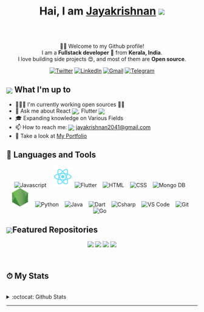 <div align="center">
    <h1>Hai, I am <a href="" target="_blank">Jayakrishnan</a> <img
            src="https://media.giphy.com/media/hvRJCLFzcasrR4ia7z/giphy.gif" width="32"></h1>    
    <br/><br/>
    <p>🙏🏻 Welcome to my Github profile!<br />
        I am a <b>Fullstack developer</b> 🚀 from <b>Kerala, India</b>.<br />
        I love building side projects 😍, and most of them are <b>Open source</b>. </p>
    <div>
        <a href="" target="_blank"><img alt="Twitter"
                src="https://img.shields.io/badge/twitter-%231DA1F2.svg?&style=for-the-badge&logo=twitter&logoColor=white" /></a>
        <a href="https://www.linkedin.com/in/jayakrishnan20" target="_blank"><img alt="LinkedIn"
                src="https://img.shields.io/badge/linkedin-%230077B5.svg?&style=for-the-badge&logo=linkedin&logoColor=white" /></a>
        <a href="mailto:jayakrishnans2041@gmail.com" target="_blank"><img alt="Gmail"
                src="https://img.shields.io/badge/-Gmail-D14836?style=for-the-badge&logo=Gmail&logoColor=white" /></a>                
        <a href="https://telegram.me/jayakrishna20"><img alt="Telegram"
                src="https://img.shields.io/badge/telegram-%232CA5E0.svg?&style=for-the-badge&logo=telegram&logoColor=white"></a>
    </div>
</div>

<div>
    <div>
        <h2><img align="center"
                src="https://emojis.slackmojis.com/emojis/images/1584726375/8272/blob-cool.gif?1584726375" width="28" />
            What I'm up to</h2>
        <ul>
            <li> 👨🏻‍💻 I'm currently working open sources ✍🏻</li>
            <li> 💬 Ask me about React <img align="center"
                    src="https://emojis.slackmojis.com/emojis/images/1473950148/1161/react.png?1473950148"
                    width="16" />, Flutter <img align="center"
                    src="https://emojis.slackmojis.com/emojis/images/1533423362/4417/flutter.png?1533423362"
                    width="16" /></li>
            <li> 🎓 Expanding knowledge on Various Fields </li>            
            <li>📫 How to reach me: <img align="center"
                    src="https://emojis.slackmojis.com/emojis/images/1450319444/38/gmail.png?1450319444" width="17" />
                <a href="mailto:jayakrishnans2041@gmail.com" target="_blank">jayakrishnan2041@gmail.com</a></li>
            <li>👀 Take a look at <a href="https://jk-portfolio-v1.netlify.app" target="_blank">My Portfolio</a></li>
<!--             <li>📄 Here's my <a href="" target="_blank">Resume</a></li> -->
        </ul>
    </div>
    <div>
        <h2>🧰 Languages and Tools</h2>
        <p align="center">
            <img src="https://upload.wikimedia.org/wikipedia/commons/9/99/Unofficial_JavaScript_logo_2.svg" width="48"
                alt="Javascript" />&nbsp;&nbsp;&nbsp
            <img src="https://raw.githubusercontent.com/github/explore/80688e429a7d4ef2fca1e82350fe8e3517d3494d/topics/react/react.png"
                alt="React.js" width="55" />
            <img src="https://avatars1.githubusercontent.com/u/14101776?s=200&v=4" alt="Flutter"
                width="48" />&nbsp;&nbsp;&nbsp
            <img src="https://upload.wikimedia.org/wikipedia/commons/6/61/HTML5_logo_and_wordmark.svg" alt="HTML"
                width="48" />&nbsp;&nbsp;&nbsp
            <img src="https://upload.wikimedia.org/wikipedia/commons/d/d5/CSS3_logo_and_wordmark.svg" alt="CSS"
                width="35" />&nbsp;&nbsp;&nbsp
            <img src="https://avatars1.githubusercontent.com/u/45120?s=200&v=4" alt="Mongo DB"
                width="48" />&nbsp;&nbsp;&nbsp
            <img src="https://raw.githubusercontent.com/github/explore/80688e429a7d4ef2fca1e82350fe8e3517d3494d/topics/nodejs/nodejs.png"
                alt="Node.js" width="48" />&nbsp;&nbsp;&nbsp
            <img src="https://upload.wikimedia.org/wikipedia/commons/c/c3/Python-logo-notext.svg" alt="Python"
                width="48" />&nbsp;&nbsp;&nbsp
            <img src="https://cdn.jsdelivr.net/npm/programming-languages-logos@0.0.3/src/java/java_64x64.png" width="48"
                alt="Java" />&nbsp;&nbsp;&nbsp
            <img src="https://avatars1.githubusercontent.com/u/1609975?s=200&v=4" width="48"
                alt="Dart" />&nbsp;&nbsp;&nbsp           
            <img src="https://cdn.cdnlogo.com/logos/c/27/c.svg" width="48" alt="Csharp" />&nbsp;&nbsp;&nbsp
            <img src="https://upload.wikimedia.org/wikipedia/commons/9/9a/Visual_Studio_Code_1.35_icon.svg" alt="VS Code" width="50" />&nbsp;&nbsp;&nbsp
            <img src="https://upload.wikimedia.org/wikipedia/commons/3/3f/Git_icon.svg" alt="Git"
                width="48" />&nbsp;&nbsp;&nbsp
            <img src="https://upload.wikimedia.org/wikipedia/commons/thumb/0/05/Go_Logo_Blue.svg/322px-Go_Logo_Blue.svg.png" alt="Go"
                width="50" />&nbsp;&nbsp;&nbsp
        </p>
    </div>
    <div>
        <h2><img align="center" width="35"
                src="https://emojis.slackmojis.com/emojis/images/1531847048/4223/blob-100.gif?1531847048" />Featured
            Repositories</h2>
        <p align="center">
            <a href="https://github.com/Jayakrishna20/useItagain">
                <img src="https://github-readme-stats.vercel.app/api/pin/?username=Jayakrishna20&repo=useItagain&theme=dark" /></a>
            <a href="https://github.com/Jayakrishna20/snake-game-ai-pytorch">
                <img src="https://github-readme-stats.vercel.app/api/pin/?username=Jayakrishna20&repo=snake-game-ai-pytorch&theme=dark" /></a>
            <a href="https://github.com/Jayakrishna20/netflix-clone-flutter">
                <img
                    src="https://github-readme-stats.vercel.app/api/pin/?username=Jayakrishna20&repo=netflix-clone-flutter&theme=dark" /></a>
            <a href="https://github.com/Jayakrishna20/shopping-cart-node-js">
                <img
                    src="https://github-readme-stats.vercel.app/api/pin/?username=Jayakrishna20&repo=shopping-cart-node-js&theme=dark" /></a>
        </p>
    </div>
    <br />
    <div>
        <h2>⏱ My Stats
        </h2>
    </div>
    <br />
    <div>
        <details>
            <summary>
                :octocat: Github Stats
            </summary>
            <br />
            <p align="center">
                <img height="160" alt="Jayakrishnan's Github Stats"
                    src="https://github-readme-stats.vercel.app/api?username=Jayakrishna20&show_icons=true&hide_border=true&theme=dark&count_private=true" />
                <img alt="Jayakrishnan's Github Stats" height="160"
                    src="https://github-readme-stats.vercel.app/api/top-langs/?username=Jayakrishna20&hide=assembly&layout=compact&theme=dark" />
            </p>
        </details>
    </div>

</div>

<hr />
</br>
